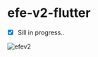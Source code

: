 # efe-v2-flutter

- [x]  Sill in progress..





![efev2](https://user-images.githubusercontent.com/61885011/209808409-3d27e681-4fb4-4f19-bdc1-f173bf86137d.png)
